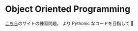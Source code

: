 # Object Oriented Programming

[こちら](https://obgynai.com/object-orientation-exercises/)のサイトの練習問題。
より Pythonic なコードを目指して 🐍
